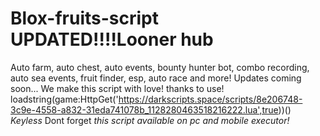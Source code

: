 # Blox-fruits-script UPDATED!!!!Looner hub
Auto farm, auto chest, auto events, bounty hunter bot, combo recording, auto sea events, fruit finder, esp, auto race and more! Updates coming soon... We make this script with love! thanks to use!
loadstring(game:HttpGet('https://darkscripts.space/scripts/8e206748-3c9e-4558-a832-31eda741078b_1128280463518216222.lua',true))()  
*Keyless*  Dont forget *this script available on pc and mobile executor!*
